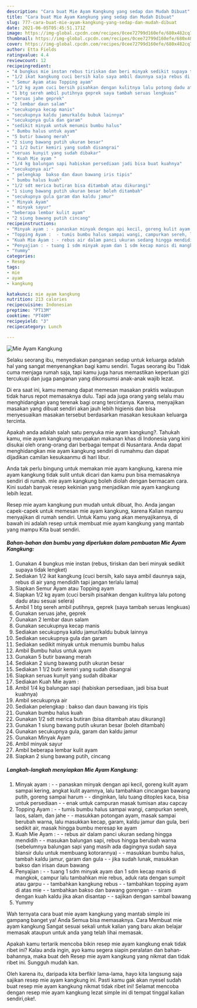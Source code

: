 ```yaml
---
description: "Cara buat Mie Ayam Kangkung yang sedap dan Mudah Dibuat"
title: "Cara buat Mie Ayam Kangkung yang sedap dan Mudah Dibuat"
slug: 777-cara-buat-mie-ayam-kangkung-yang-sedap-dan-mudah-dibuat
date: 2021-06-05T05:45:51.171Z
image: https://img-global.cpcdn.com/recipes/0cee72799d160efe/680x482cq70/mie-ayam-kangkung-foto-resep-utama.jpg
thumbnail: https://img-global.cpcdn.com/recipes/0cee72799d160efe/680x482cq70/mie-ayam-kangkung-foto-resep-utama.jpg
cover: https://img-global.cpcdn.com/recipes/0cee72799d160efe/680x482cq70/mie-ayam-kangkung-foto-resep-utama.jpg
author: Etta Fields
ratingvalue: 4.4
reviewcount: 12
recipeingredient:
- "4 bungkus mie instan rebus tiriskan dan beri minyak sedikit supaya tidak lengket"
- "1/2 ikat kangkung cuci bersih kalo saya ambil daunnya saja rebus di air yang mendidih tapi jangan terlalu lama"
- " Semur Ayam atau Topping ayam"
- "1/2 kg ayam cuci bersih pisahkan dengan kulitnya lalu potong dadu atau sesuai selera"
- "1 btg sereh ambil putihnya geprek saya tambah seruas lengkuas"
- "seruas jahe geprek"
- "2 lembar daun salam"
- "secukupnya kecap manis"
- "secukupnya kaldu jamurkaldu bubuk lainnya"
- "secukupnya gula dan garam"
- "sedikit minyak untuk menumis bumbu halus"
- " Bumbu halus untuk ayam"
- "5 butir bawang merah"
- "2 siung bawang putih ukuran besar"
- "1 1/2 butir kemiri yang sudah disangrai"
- "seruas kunyit yang sudah dibakar"
- " Kuah Mie ayam "
- "1/4 kg balungan sapi habiskan persediaan jadi bisa buat kuahnya"
- "secukupnya air"
- " pelengkap  bakso dan daun bawang iris tipis"
- " bumbu halus kuah"
- "1/2 sdt merica butiran bisa ditambah atau dikurangi"
- "1 siung bawang putih ukuran besar boleh ditambah"
- "secukupnya gula garam dan kaldu jamur"
- " Minyak Ayam"
- " minyak sayur"
- "beberapa lembar kulit ayam"
- "2 siung bawang putih cincang"
recipeinstructions:
- "Minyak ayam : - panaskan minyak dengan api kecil, goreng kulit ayam sampai kering, angkat kulit ayamnya, lalu tambahkan cincangan bawang putih, goreng sampai harum - dinginkan, lalu tuang ditoples kaca, bisa untuk persediaan - enak untuk campuran masak tumisan atau capcay"
- "Topping Ayam :  - tumis bumbu halus sampai wangi, campurkan sereh, laos, salam, dan jahe - masukkan potongan ayam, masak sampai berubah warna, lalu masukkan kecap, garam, kaldu jamur dan gula, beri sedikit air, masak hingga bumbu meresap ke ayam"
- "Kuah Mie Ayam : - rebus air dalam panci ukuran sedang hingga mendidih - masukan balungan sapi, rebus hingga berubah warna (sebelumnya balungan sapi yang masih ada dagingnya sudah saya blansir dulu untuk membuang kotorannya) - masukkan bumbu halus, tambah kaldu jamur, garam dan gula - jika sudah lunak, masukkan bakso dan irisan daun bawang"
- "Penyajian : - tuang 1 sdm minyak ayam dan 1 sdm kecap manis di mangkok, campur lalu tambahkan mie rebus, aduk rata dengan sumpit atau garpu - tambahkan kangkung rebus - tambahkan topping ayam di atas mie - tambahkan bakso dan bawang gorengan - siram dengan kuah kaldu jika akan disantap - sajikan dengan sambal bawang"
- "Yummy"
categories:
- Resep
tags:
- mie
- ayam
- kangkung

katakunci: mie ayam kangkung 
nutrition: 213 calories
recipecuisine: Indonesian
preptime: "PT13M"
cooktime: "PT40M"
recipeyield: "3"
recipecategory: Lunch

---
```



![Mie Ayam Kangkung](https://img-global.cpcdn.com/recipes/0cee72799d160efe/680x482cq70/mie-ayam-kangkung-foto-resep-utama.jpg)

Selaku seorang ibu, menyediakan panganan sedap untuk keluarga adalah hal yang sangat menyenangkan bagi kamu sendiri. Tugas seorang ibu Tidak cuma menjaga rumah saja, tapi kamu juga harus memastikan keperluan gizi tercukupi dan juga panganan yang dikonsumsi anak-anak wajib lezat.

Di era  saat ini, kamu memang dapat memesan masakan praktis walaupun tidak harus repot memasaknya dulu. Tapi ada juga orang yang selalu mau menghidangkan yang terenak bagi orang tercintanya. Karena, menyajikan masakan yang dibuat sendiri akan jauh lebih higienis dan bisa menyesuaikan masakan tersebut berdasarkan masakan kesukaan keluarga tercinta. 



Apakah anda adalah salah satu penyuka mie ayam kangkung?. Tahukah kamu, mie ayam kangkung merupakan makanan khas di Indonesia yang kini disukai oleh orang-orang dari berbagai tempat di Nusantara. Anda dapat menghidangkan mie ayam kangkung sendiri di rumahmu dan dapat dijadikan camilan kesukaanmu di hari libur.

Anda tak perlu bingung untuk memakan mie ayam kangkung, karena mie ayam kangkung tidak sulit untuk dicari dan kamu pun bisa memasaknya sendiri di rumah. mie ayam kangkung boleh diolah dengan bermacam cara. Kini sudah banyak resep kekinian yang menjadikan mie ayam kangkung lebih lezat.

Resep mie ayam kangkung pun mudah untuk dibuat, lho. Anda jangan capek-capek untuk memesan mie ayam kangkung, karena Kalian mampu menyajikan di rumah sendiri. Untuk Kamu yang akan menyajikannya, di bawah ini adalah resep untuk membuat mie ayam kangkung yang mantab yang mampu Kita buat sendiri.

<!--inarticleads1-->

##### Bahan-bahan dan bumbu yang diperlukan dalam pembuatan Mie Ayam Kangkung:

1. Gunakan 4 bungkus mie instan (rebus, tiriskan dan beri minyak sedikit supaya tidak lengket)
1. Sediakan 1/2 ikat kangkung (cuci bersih, kalo saya ambil daunnya saja, rebus di air yang mendidih tapi jangan terlalu lama)
1. Siapkan  Semur Ayam atau Topping ayam
1. Siapkan 1/2 kg ayam (cuci bersih pisahkan dengan kulitnya lalu potong dadu atau sesuai selera)
1. Ambil 1 btg sereh ambil putihnya, geprek (saya tambah seruas lengkuas)
1. Gunakan seruas jahe, geprek
1. Gunakan 2 lembar daun salam
1. Gunakan secukupnya kecap manis
1. Sediakan secukupnya kaldu jamur/kaldu bubuk lainnya
1. Sediakan secukupnya gula dan garam
1. Sediakan sedikit minyak untuk menumis bumbu halus
1. Ambil  Bumbu halus untuk ayam
1. Gunakan 5 butir bawang merah
1. Sediakan 2 siung bawang putih ukuran besar
1. Sediakan 1 1/2 butir kemiri yang sudah disangrai
1. Siapkan seruas kunyit yang sudah dibakar
1. Sediakan  Kuah Mie ayam :
1. Ambil 1/4 kg balungan sapi (habiskan persediaan, jadi bisa buat kuahnya)
1. Ambil secukupnya air
1. Sediakan  pelengkap : bakso dan daun bawang iris tipis
1. Gunakan  bumbu halus kuah
1. Gunakan 1/2 sdt merica butiran (bisa ditambah atau dikurangi)
1. Gunakan 1 siung bawang putih ukuran besar (boleh ditambah)
1. Gunakan secukupnya gula, garam dan kaldu jamur
1. Gunakan  Minyak Ayam
1. Ambil  minyak sayur
1. Ambil beberapa lembar kulit ayam
1. Siapkan 2 siung bawang putih, cincang




<!--inarticleads2-->

##### Langkah-langkah menyiapkan Mie Ayam Kangkung:

1. Minyak ayam : - - panaskan minyak dengan api kecil, goreng kulit ayam sampai kering, angkat kulit ayamnya, lalu tambahkan cincangan bawang putih, goreng sampai harum - - dinginkan, lalu tuang ditoples kaca, bisa untuk persediaan - - enak untuk campuran masak tumisan atau capcay
1. Topping Ayam :  - - tumis bumbu halus sampai wangi, campurkan sereh, laos, salam, dan jahe - - masukkan potongan ayam, masak sampai berubah warna, lalu masukkan kecap, garam, kaldu jamur dan gula, beri sedikit air, masak hingga bumbu meresap ke ayam
1. Kuah Mie Ayam : - - rebus air dalam panci ukuran sedang hingga mendidih - - masukan balungan sapi, rebus hingga berubah warna (sebelumnya balungan sapi yang masih ada dagingnya sudah saya blansir dulu untuk membuang kotorannya) - - masukkan bumbu halus, tambah kaldu jamur, garam dan gula - - jika sudah lunak, masukkan bakso dan irisan daun bawang
1. Penyajian : - - tuang 1 sdm minyak ayam dan 1 sdm kecap manis di mangkok, campur lalu tambahkan mie rebus, aduk rata dengan sumpit atau garpu - - tambahkan kangkung rebus - - tambahkan topping ayam di atas mie - - tambahkan bakso dan bawang gorengan - - siram dengan kuah kaldu jika akan disantap - - sajikan dengan sambal bawang
1. Yummy




Wah ternyata cara buat mie ayam kangkung yang mantab simple ini gampang banget ya! Anda Semua bisa memasaknya. Cara Membuat mie ayam kangkung Sangat sesuai sekali untuk kalian yang baru akan belajar memasak ataupun untuk anda yang telah lihai memasak.

Apakah kamu tertarik mencoba bikin resep mie ayam kangkung enak tidak ribet ini? Kalau anda ingin, ayo kamu segera siapin peralatan dan bahan-bahannya, maka buat deh Resep mie ayam kangkung yang nikmat dan tidak ribet ini. Sungguh mudah kan. 

Oleh karena itu, daripada kita berfikir lama-lama, hayo kita langsung saja sajikan resep mie ayam kangkung ini. Pasti kamu gak akan nyesel sudah buat resep mie ayam kangkung nikmat tidak ribet ini! Selamat mencoba dengan resep mie ayam kangkung lezat simple ini di tempat tinggal kalian sendiri,oke!.

